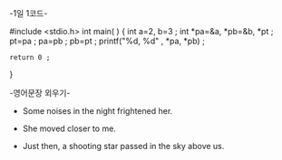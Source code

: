    -1일 1코드-

#include <stdio.h>
int main( )
 {
    int a=2, b=3 ;
    int *pa=&a, *pb=&b, *pt ;
    pt=pa ;
    pa=pb ;
    pb=pt ;
    printf("%d, %d" , *pa, *pb) ;
   
    return 0 ;
 }



   -영어문장 외우기- <The Stars>

* Some noises in the night frightened her.

* She moved closer to me.

* Just then, a shooting star passed in the sky above us.